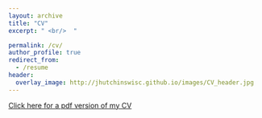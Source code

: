 ```yaml
---
layout: archive
title: "CV"
excerpt: " <br/>  "

permalink: /cv/
author_profile: true
redirect_from:
  - /resume
header:
  overlay_image: http://jhutchinswisc.github.io/images/CV_header.jpg
---
```

[Click here for a pdf version of my CV](http://jhutchinswisc.github.io/files/Jared_Hutchins_CV.pdf)
<!-- 
{% include base_path %}

Education
======
* B.S. in Economics, American University, 2013
* Ph.D in Agricultural and Applied Economics, University of Wisconsin - Madison, 2020 (expected)

Work experience
======
* May 2015 to present: Research Assistant
  * Department of Agricultural and Applied Economics
  * University of Wisconsin-Madison
  * Supervisor: Brent Hueth

* Spring 2013: Research Intern
  * Inter-American Development Bank
  * Washington, DC
  * Supervisor: Paul Winters

* May 2012 - Aug 2013: Document Management Intern
  * Wage and Hour Division, U.S. Department of Labor
  * Washington, DC
  * Supervisor: Dan Daly

* Fall 2011: Research Intern
  * Fundacion America Solidaria
  * Santiago, Chile

Computer Skills
======
* Advanced
  * Python
  * R
  * Stata
  * Latex
* Intermediate
  * Matlab
  * SQL
  * Unix Shell

Research
======
  <ul>{% for post in site.publications %}
    {% include archive-single-cv.html %}
  {% endfor %}</ul>
  
Talks
======
  <ul>{% for post in site.talks %}
    {% include archive-single-talk-cv.html %}
  {% endfor %}</ul>
  
Teaching
======
  <ul>{% for post in site.teaching %}
    {% include archive-single-cv.html %}
  {% endfor %}</ul>
  
 -->
